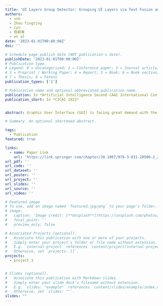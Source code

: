 ```yaml
---
title: 'UI Layers Group Detector: Grouping UI Layers via Text Fusion and Box Attention'
authors:
  - xsh
  - Zhou Tingting
  - cyn
  - 陈柳青
  - et al
date: '2023-01-01T00:00:00Z'
doi: ''

# Schedule page publish date (NOT publication's date).
publishDate: '2023-01-01T00:00:00Z'
# Publication type.
# Legend: 0 = Uncategorized; 1 = Conference paper; 2 = Journal article;
# 3 = Preprint / Working Paper; 4 = Report; 5 = Book; 6 = Book section;
# 7 = Thesis; 8 = Patent
publication_types: ['1']

# Publication name and optional abbreviated publication name.
publication: In *Artificial Intelligence Second CAAI International Conference*
publication_short: In *CICAI 2022*


abstract: Graphic User Interface (GUI) is facing great demand with the popularization and prosperity of mobile apps. Automatic UI code generation from UI design draft dramatically simplifies the development process. However, the nesting layer structure in the design draft affects the quality and usability of the generated code. Few existing GUI automated techniques detect and group the nested layers to improve the accessibility of generated code. In this paper, we proposed our UI Layers Group Detector as a vision-based method that automatically detects images (i.e., basic shapes and visual elements) and text layers that present the same semantic meanings. We propose two plug-in components, text fusion and box attention, that utilize text information from design drafts as a priori information for group localization. We construct a large-scale UI dataset for training and testing, and present a data augmentation approach to boost the detection performance. The experiment shows that the proposed method achieves a decent accuracy regarding layers grouping.

# Summary. An optional shortened abstract.

tags:
  - Publication
featured: true

links:
  - name: Paper Link
    url: 'https://link.springer.com/chapter/10.1007/978-3-031-20500-2_25'
url_pdf: ''
url_code: ''
url_dataset: ''
url_poster: ''
url_project: ''
url_slides: ''
url_source: ''
url_video: ''

# Featured image
# To use, add an image named `featured.jpg/png` to your page's folder.
# image:
#   caption: 'Image credit: [**Unsplash**](https://unsplash.com/photos/pLCdAaMFLTE)'
#   focal_point: ''
#   preview_only: false

# Associated Projects (optional).
#   Associate this publication with one or more of your projects.
#   Simply enter your project's folder or file name without extension.
#   E.g. `internal-project` references `content/project/internal-project/index.md`.
#   Otherwise, set `projects: []`.
projects:
  - project_3


# Slides (optional).
#   Associate this publication with Markdown slides.
#   Simply enter your slide deck's filename without extension.
#   E.g. `slides: "example"` references `content/slides/example/index.md`.
#   Otherwise, set `slides: ""`.
slides: ""
---
```


<!-- {{% callout note %}}
Click the _Cite_ button above to demo the feature to enable visitors to import publication metadata into their reference management software.
{{% /callout %}}

Supplementary notes can be added here, including [code and math](https://wowchemy.com/docs/content/writing-markdown-latex/). -->
